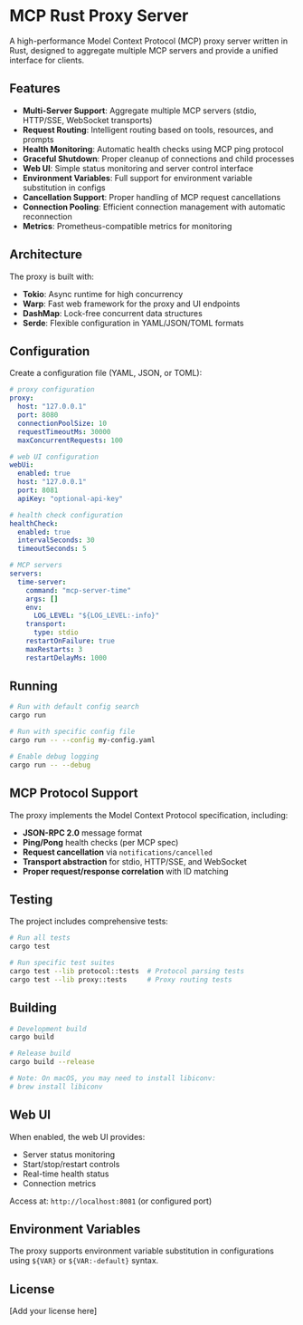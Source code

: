 # MCP Rust Proxy Server

A high-performance Model Context Protocol (MCP) proxy server written in Rust, designed to aggregate multiple MCP servers and provide a unified interface for clients.

## Features

- **Multi-Server Support**: Aggregate multiple MCP servers (stdio, HTTP/SSE, WebSocket transports)
- **Request Routing**: Intelligent routing based on tools, resources, and prompts
- **Health Monitoring**: Automatic health checks using MCP ping protocol
- **Graceful Shutdown**: Proper cleanup of connections and child processes
- **Web UI**: Simple status monitoring and server control interface
- **Environment Variables**: Full support for environment variable substitution in configs
- **Cancellation Support**: Proper handling of MCP request cancellations
- **Connection Pooling**: Efficient connection management with automatic reconnection
- **Metrics**: Prometheus-compatible metrics for monitoring

## Architecture

The proxy is built with:
- **Tokio**: Async runtime for high concurrency
- **Warp**: Fast web framework for the proxy and UI endpoints
- **DashMap**: Lock-free concurrent data structures
- **Serde**: Flexible configuration in YAML/JSON/TOML formats

## Configuration

Create a configuration file (YAML, JSON, or TOML):

```yaml
# proxy configuration
proxy:
  host: "127.0.0.1"
  port: 8080
  connectionPoolSize: 10
  requestTimeoutMs: 30000
  maxConcurrentRequests: 100

# web UI configuration
webUi:
  enabled: true
  host: "127.0.0.1" 
  port: 8081
  apiKey: "optional-api-key"

# health check configuration
healthCheck:
  enabled: true
  intervalSeconds: 30
  timeoutSeconds: 5

# MCP servers
servers:
  time-server:
    command: "mcp-server-time"
    args: []
    env:
      LOG_LEVEL: "${LOG_LEVEL:-info}"
    transport:
      type: stdio
    restartOnFailure: true
    maxRestarts: 3
    restartDelayMs: 1000
```

## Running

```bash
# Run with default config search
cargo run

# Run with specific config file
cargo run -- --config my-config.yaml

# Enable debug logging
cargo run -- --debug
```

## MCP Protocol Support

The proxy implements the Model Context Protocol specification, including:

- **JSON-RPC 2.0** message format
- **Ping/Pong** health checks (per MCP spec)
- **Request cancellation** via `notifications/cancelled`
- **Transport abstraction** for stdio, HTTP/SSE, and WebSocket
- **Proper request/response correlation** with ID matching

## Testing

The project includes comprehensive tests:

```bash
# Run all tests
cargo test

# Run specific test suites
cargo test --lib protocol::tests  # Protocol parsing tests
cargo test --lib proxy::tests     # Proxy routing tests
```

## Building

```bash
# Development build
cargo build

# Release build
cargo build --release

# Note: On macOS, you may need to install libiconv:
# brew install libiconv
```

## Web UI

When enabled, the web UI provides:
- Server status monitoring
- Start/stop/restart controls
- Real-time health status
- Connection metrics

Access at: `http://localhost:8081` (or configured port)

## Environment Variables

The proxy supports environment variable substitution in configurations using `${VAR}` or `${VAR:-default}` syntax.

## License

[Add your license here]